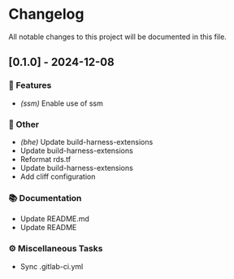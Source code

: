 # Changelog

All notable changes to this project will be documented in this file.

## [0.1.0] - 2024-12-08

### 🚀 Features

- *(ssm)* Enable use of ssm

### 💼 Other

- *(bhe)* Update build-harness-extensions
- Update build-harness-extensions
- Reformat rds.tf
- Update build-harness-extensions
- Add cliff configuration

### 📚 Documentation

- Update README.md
- Update README

### ⚙️ Miscellaneous Tasks

- Sync .gitlab-ci.yml

<!-- generated by git-cliff -->
